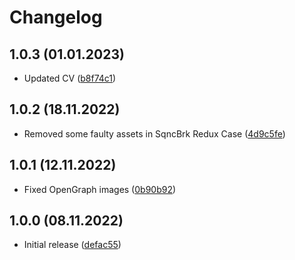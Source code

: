 # Changelog

## 1.0.3 (01.01.2023)

-   Updated CV ([b8f74c1](https://github.com/ichik/vaitenko.com/commit/b8f74c172c0f61aa6368f88d243d9e7d5e0d63d5))

## 1.0.2 (18.11.2022)

-   Removed some faulty assets in SqncBrk Redux Case ([4d9c5fe](https://github.com/ichik/vaitenko.com/commit/4d9c5fe54382e4ad4f492d7a7937bb1cb9467076))

## 1.0.1 (12.11.2022)

-   Fixed OpenGraph images ([0b90b92](https://github.com/ichik/vaitenko.com/commit/0b90b921c5f2855637e37d74293cd0e468816fd8))

## 1.0.0 (08.11.2022)

-   Initial release ([defac55](https://github.com/ichik/vaitenko.com/commit/defac55ccd43abc2511b941c738982d6ea949d0a))
